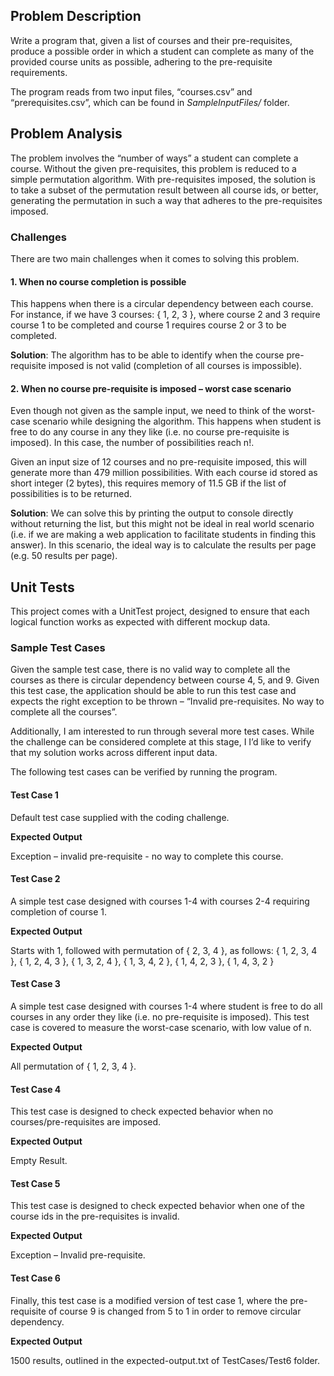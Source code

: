 ## Problem Description
Write a program that, given a list of courses and their pre-requisites, produce a possible order in which a student can complete as many of the provided course units as possible, adhering to the pre-requisite requirements.  

The program reads from two input files, “courses.csv” and “prerequisites.csv”, which can be found in *SampleInputFiles/* folder.

## Problem Analysis
The problem involves the “number of ways” a student can complete a course. Without the given pre-requisites, this problem is reduced to a simple permutation algorithm. With pre-requisites imposed, the solution is to take a subset of the permutation result between all course ids, or better, generating the permutation in such a way that adheres to the pre-requisites imposed.

### Challenges
There are two main challenges when it comes to solving this problem.

#### 1.	When no course completion is possible
This happens when there is a circular dependency between each course. For instance, if we have 3 courses: { 1, 2, 3 }, where course 2 and 3 require course 1 to be completed and course 1 requires course 2 or 3 to be completed.

**Solution**: The algorithm has to be able to identify when the course pre-requisite imposed is not valid (completion of all courses is impossible).

#### 2.	When no course pre-requisite is imposed – worst case scenario
Even though not given as the sample input, we need to think of the worst-case scenario while designing the algorithm. This happens when student is free to do any course in any they like (i.e. no course pre-requisite is imposed). In this case, the number of possibilities reach n!.

Given an input size of 12 courses and no pre-requisite imposed, this will generate more than 479 million possibilities. With each course id stored as short integer (2 bytes), this requires memory of 11.5 GB if the list of possibilities is to be returned.

**Solution**: We can solve this by printing the output to console directly without returning the list, but this might not be ideal in real world scenario (i.e. if we are making a web application to facilitate students in finding this answer). In this scenario, the ideal way is to calculate the results per page (e.g. 50 results per page).

## Unit Tests
This project comes with a UnitTest project, designed to ensure that each logical function works as expected with different mockup data.

### Sample Test Cases
Given the sample test case, there is no valid way to complete all the courses as there is circular dependency between course 4, 5, and 9. Given this test case, the application should be able to run this test case and expects the right exception to be thrown – “Invalid pre-requisites. No way to complete all the courses”.

Additionally, I am interested to run through several more test cases. While the challenge can be considered complete at this stage, I I’d like to verify that my solution works across different input data.

The following test cases can be verified by running the program.

#### Test Case 1
Default test case supplied with the coding challenge.

**Expected Output**

Exception – invalid pre-requisite - no way to complete this course.

#### Test Case 2
A simple test case designed with courses 1-4 with courses 2-4 requiring completion of course 1.

**Expected Output**

Starts with 1, followed with permutation of { 2, 3, 4 }, as follows:
{ 1, 2, 3, 4 }, { 1, 2, 4, 3 }, { 1, 3, 2, 4 }, { 1, 3, 4, 2 }, { 1, 4, 2, 3 }, { 1, 4, 3, 2 }

#### Test Case 3
A simple test case designed with courses 1-4 where student is free to do all courses in any order they like (i.e. no pre-requisite is imposed). This test case is covered to measure the worst-case scenario, with low value of n.

**Expected Output**

All permutation of { 1, 2, 3, 4 }.

#### Test Case 4
This test case is designed to check expected behavior when no courses/pre-requisites are imposed.

**Expected Output**

Empty Result.

#### Test Case 5
This test case is designed to check expected behavior when one of the course ids in the pre-requisites is invalid.

**Expected Output**

Exception – Invalid pre-requisite.

#### Test Case 6
Finally, this test case is a modified version of test case 1, where the pre-requisite of course 9 is changed from 5 to 1 in order to remove circular dependency.

**Expected Output**

1500 results, outlined in the expected-output.txt of TestCases/Test6 folder.
